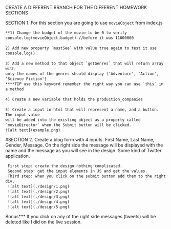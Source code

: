 CREATE A DIFFERENT BRANCH FOR THE DIFFERENT HOMEWORK SECTIONS

SECTION 1. 
For this section you are going to use `movieObject` from index.js

    **1) Change the budget of the movie to be 0 to verify 
    console.log(movieObject.budget) //before it was 11000000

    2) Add new property `mustSee` with value true again to test it use console.log()

    3) Add a new method to that object `getGenres` that will return array with 
    only the names of the genres should display ['Adventure', 'Action', 'Science Fiction']
    ****TIP use this keyword remember the right way you can use `this` in a method

    4) Create a new variable that holds the production_companies

    5) Create a input in html that will represent a name, and a button. The input value 
    will be added into the existing object as a property called `movieDirector` when the Submit button will be clicked.
    ![alt text](example.png)


#SECTION 2. 
Create a blog form with 4 inputs. First Name, Last Name, Gender, Message. 
On the right side the message will be displayed with the name and the message as you will see in the design. 
Some kind of Twitter application. 
     
     First step: create the design nothing complicated.
     Second step: get the input elements in JS and get the values.
     Third step: when you click on the submit button add them to the right div.
     ![alt text](./design/1.png)
     ![alt text](./design/2.png)
     ![alt text](./design/3.png)
     ![alt text](./design/4.png)
     ![alt text](./design/5.png)

Bonus*** If you click on any of the right side messages (tweets) will be deleted like I did on the live session.





